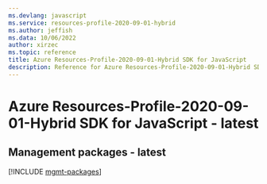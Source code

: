 ```yaml
---
ms.devlang: javascript
ms.service: resources-profile-2020-09-01-hybrid
ms.author: jeffish
ms.data: 10/06/2022
author: xirzec
ms.topic: reference
title: Azure Resources-Profile-2020-09-01-Hybrid SDK for JavaScript
description: Reference for Azure Resources-Profile-2020-09-01-Hybrid SDK for JavaScript
---
```

# Azure Resources-Profile-2020-09-01-Hybrid SDK for JavaScript - latest

## Management packages - latest
[!INCLUDE [mgmt-packages](resources-profile-2020-09-01-hybrid-mgmt-index.md)]
